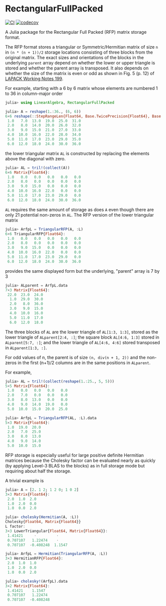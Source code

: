 # RectangularFullPacked

[![CI](https://github.com/JuliaLinearAlgebra/RectangularFullPacked.jl/actions/workflows/ci.yml/badge.svg)](https://github.com/JuliaLinearAlgebra/RectangularFullPacked.jl/actions/workflows/ci.yml)
[![codecov](https://codecov.io/gh/JuliaLinearAlgebra/RectangularFullPacked.jl/branch/main/graph/badge.svg?token=440BGYEoar)](https://codecov.io/gh/JuliaLinearAlgebra/RectangularFullPacked.jl)

A Julia package for the Rectangular Full Packed (RFP) matrix storage format.

The RFP format stores a triangular or Symmetric/Hermitian matrix of size `n` in `(n * (n + 1))/2` storage locations consisting of three blocks from the original matrix.
The exact sizes and orientations of the blocks in the underlying `parent` array depend on whether the lower or upper triangle is stored and whether the parent array is transposed.
It also depends on whether the size of the matrix is even or odd as shown in Fig. 5 (p. 12) of [LAPACK Working Notes 199](https://netlib.org/lapack/lawnspdf/lawn199.pdf).

For example, starting with a 6 by 6 matrix whose elements are numbered 1 to 36 in column-major order
```julia
julia> using LinearAlgebra, RectangularFullPacked

julia> A = reshape(1.:36., (6, 6))
6×6 reshape(::StepRangeLen{Float64, Base.TwicePrecision{Float64}, Base.TwicePrecision{Float64}, Int64}, 6, 6) with eltype Float64:
 1.0   7.0  13.0  19.0  25.0  31.0
 2.0   8.0  14.0  20.0  26.0  32.0
 3.0   9.0  15.0  21.0  27.0  33.0
 4.0  10.0  16.0  22.0  28.0  34.0
 5.0  11.0  17.0  23.0  29.0  35.0
 6.0  12.0  18.0  24.0  30.0  36.0
```
the lower triangular matrix `AL` is constructed by replacing the elements above the diagonal with zero.
```julia
julia> AL = tril!(collect(A))
6×6 Matrix{Float64}:
 1.0   0.0   0.0   0.0   0.0   0.0
 2.0   8.0   0.0   0.0   0.0   0.0
 3.0   9.0  15.0   0.0   0.0   0.0
 4.0  10.0  16.0  22.0   0.0   0.0
 5.0  11.0  17.0  23.0  29.0   0.0
 6.0  12.0  18.0  24.0  30.0  36.0
```
`AL` requires the same amount of storage as does `A` even though there are only 21 potential non-zeros in `AL`.
 The RFP version of the lower triangular matrix
```julia
julia> ArfpL = TriangularRFP(A, :L)
6×6 TriangularRFP{Float64}:
 1.0   0.0   0.0   0.0   0.0   0.0
 2.0   8.0   0.0   0.0   0.0   0.0
 3.0   9.0  15.0   0.0   0.0   0.0
 4.0  10.0  16.0  22.0   0.0   0.0
 5.0  11.0  17.0  23.0  29.0   0.0
 6.0  12.0  18.0  24.0  30.0  36.0
 ```
provides the same displayed form but the underlying, "parent" array is 7 by 3
```julia
julia> ALparent = ArfpL.data
7×3 Matrix{Float64}:
 22.0  23.0  24.0
  1.0  29.0  30.0
  2.0   8.0  36.0
  3.0   9.0  15.0
  4.0  10.0  16.0
  5.0  11.0  17.0
  6.0  12.0  18.0
```

The three blocks of `AL` are the lower triangle of `AL[1:3, 1:3]`, stored as the lower triangle of `ALparent[2:4, :]`; the square block `AL[4:6, 1:3]` stored in `ALparent[5:7, :]`; and the lower triangle of `AL[4:6, 4:6]` stored transposed in `ALparent[1:3, :]`.

For odd values of n, the parent is of size `(n, div(n + 1, 2))` and the non-zeros in the first (n+1)/2 columns are in the same positions in `ALparent`.

For example,
```julia
julia> AL = tril!(collect(reshape(1.:25., 5, 5)))
5×5 Matrix{Float64}:
 1.0   0.0   0.0   0.0   0.0
 2.0   7.0   0.0   0.0   0.0
 3.0   8.0  13.0   0.0   0.0
 4.0   9.0  14.0  19.0   0.0
 5.0  10.0  15.0  20.0  25.0

julia> ArfpL = TriangularRFP(AL, :L).data
5×3 Matrix{Float64}:
 1.0  19.0  20.0
 2.0   7.0  25.0
 3.0   8.0  13.0
 4.0   9.0  14.0
 5.0  10.0  15.0
 ```

RFP storage is especially useful for large positive definite Hermitian matrices because the Cholesky factor can be evaluated nearly as quickly (by applying Level-3 BLAS to the blocks) as in full storage mode but requiring about half the storage.

A trivial example is
```julia
julia> A = [2. 1 2; 1 2 0; 1 0 2]
3×3 Matrix{Float64}:
 2.0  1.0  2.0
 1.0  2.0  0.0
 1.0  0.0  2.0

julia> cholesky(Hermitian(A, :L))
Cholesky{Float64, Matrix{Float64}}
L factor:
3×3 LowerTriangular{Float64, Matrix{Float64}}:
 1.41421     ⋅         ⋅ 
 0.707107   1.22474    ⋅ 
 0.707107  -0.408248  1.1547

julia> ArfpL = Hermitian(TriangularRFP(A, :L))
3×3 HermitianRFP{Float64}:
 2.0  1.0  1.0
 1.0  2.0  0.0
 1.0  0.0  2.0

julia> cholesky!(ArfpL).data
3×2 Matrix{Float64}:
 1.41421    1.1547
 0.707107   1.22474
 0.707107  -0.408248
```
